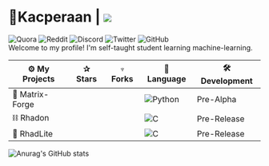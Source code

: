 # 🐤Kacperaan | ![](https://komarev.com/ghpvc/?username=kacperaan)
![Quora](https://img.shields.io/badge/Quora-%23B92B27.svg?style=for-the-badge&logo=Quora&logoColor=white)
![Reddit](https://img.shields.io/badge/Reddit-FF4500?style=for-the-badge&logo=reddit&logoColor=white)
![Discord](https://img.shields.io/badge/Discord-%235865F2.svg?style=for-the-badge&logo=discord&logoColor=white)
![Twitter](https://img.shields.io/badge/Twitter-%231DA1F2.svg?style=for-the-badge&logo=Twitter&logoColor=white)
![GitHub](https://img.shields.io/badge/github-%23121011.svg?style=for-the-badge&logo=github&logoColor=white)<br>
Welcome to my profile!
I'm self-taught student learning machine-learning. 

|⚙ My Projects|✰ Stars|♆ Forks|📄 Language|🛠️ Development
|------------|-----|------|------|------|
|🤖 Matrix-Forge|||![Python](https://img.shields.io/badge/-3670A0?style=for-the-badge&logo=python&logoColor=ffdd54)|Pre-Alpha|
|⛓ Rhadon|||![C](https://img.shields.io/badge/-%2300599C.svg?style=for-the-badge&logo=c&logoColor=white)|Pre-Release|
|🔗 RhadLite|||![C](https://img.shields.io/badge/-%2300599C.svg?style=for-the-badge&logo=c&logoColor=white)|Pre-Release|

 ![Anurag's GitHub stats](https://github-readme-stats.vercel.app/api?username=kacperaan&show_icons=true&theme=dark)
